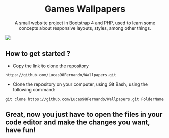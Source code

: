 <h1 align="center">Games Wallpapers</h1>
<p align="center">A small website project in Bootstrap 4 and PHP, used to learn some concepts about responsive layouts, styles, among other things.
</p>

<img src="./img/index-wallpapers.png">

<h2>How to get started ?</h2>
<ul><li><p>Copy the link to clone the repository</p></li></ul>
<pre><code>https://github.com/Lucas98Fernando/Wallpapers.git</code></pre>

<ul><li><p>Clone the repository on your computer, using Git Bash, using the following command:</p></li></ul>
<pre><code>git clone https://github.com/Lucas98Fernando/Wallpapers.git FolderName</code></pre>

<h2><strong>Great, now you just have to open the files in your code editor and make the changes you want, have fun!<strong></h2>
